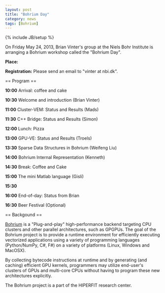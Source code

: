 ```yaml
---
layout: post
title: "Bohrium Day"
category: news
tags: [Bohrium]
---
```

{% include JB/setup %}

On Friday May 24, 2013, Brian Vinter's group at the Niels Bohr Institute is
arranging a Bohrium workshop called the "Bohrium Day". 

**Place:** 

**Registration:** Please send an email to "vinter at nbi.dk".

== Program ==

**10:00** Arrival: coffee and cake

**10:30** Welcome and introduction (Brian Vinter)

**11:00** Cluster-VEM: Status and Results (Mads)

**11:30** C++ Bridge: Status and Results (Simon)

**12:00** Lunch: Pizza

**13:00** GPU-VE: Status and Results (Troels)

**13:30** Sparse Data Structures in Bohrium (Weifeng Liu) 

**14:00** Bohrium Internal Representation (Kenneth)

**14:30** Break: Coffee and Cake

**15:00** The mini Matlab language (Gisli)

**15:30**

**16:00** End-of-day: Status from Brian

**16:30** Beer Festival (Optional)

== Backgound ==

[Bohrium](http://bohrium.bitbucket.org/) is a "Plug-and-play"
high-performance backend targeting CPU clusters and other parallel
architectures, such as GPGPUs. The goal of the Bohrium project is to
provide a runtime environment for efficiently executing vectorized
applications using a variety of programming languages (Python/NumPy,
C#, F#) on a variety of platforms (Linux, Windows and MacOSX).

By collecting bytecode instructions at runtime and by generating (and
caching) efficient GPU kernels, programmers may utilize end-user's
clusters of GPUs and multi-core CPUs without having to program these
new architectures explicitly.

The Bohrium project is a part of the HIPERFIT research center. 


